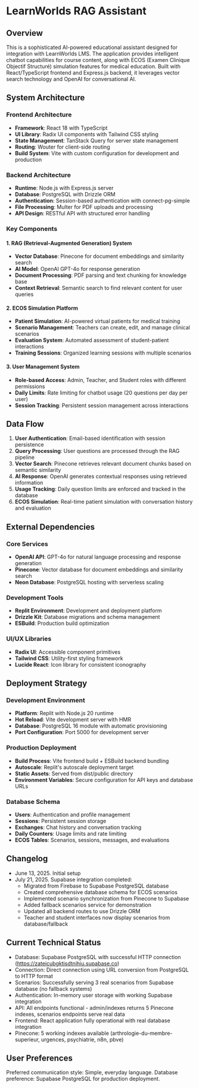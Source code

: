 # LearnWorlds RAG Assistant

## Overview

This is a sophisticated AI-powered educational assistant designed for integration with LearnWorlds LMS. The application provides intelligent chatbot capabilities for course content, along with ECOS (Examen Clinique Objectif Structuré) simulation features for medical education. Built with React/TypeScript frontend and Express.js backend, it leverages vector search technology and OpenAI for conversational AI.

## System Architecture

### Frontend Architecture
- **Framework**: React 18 with TypeScript
- **UI Library**: Radix UI components with Tailwind CSS styling
- **State Management**: TanStack Query for server state management
- **Routing**: Wouter for client-side routing
- **Build System**: Vite with custom configuration for development and production

### Backend Architecture
- **Runtime**: Node.js with Express.js server
- **Database**: PostgreSQL with Drizzle ORM
- **Authentication**: Session-based authentication with connect-pg-simple
- **File Processing**: Multer for PDF uploads and processing
- **API Design**: RESTful API with structured error handling

### Key Components

#### 1. RAG (Retrieval-Augmented Generation) System
- **Vector Database**: Pinecone for document embeddings and similarity search
- **AI Model**: OpenAI GPT-4o for response generation
- **Document Processing**: PDF parsing and text chunking for knowledge base
- **Context Retrieval**: Semantic search to find relevant content for user queries

#### 2. ECOS Simulation Platform
- **Patient Simulation**: AI-powered virtual patients for medical training
- **Scenario Management**: Teachers can create, edit, and manage clinical scenarios
- **Evaluation System**: Automated assessment of student-patient interactions
- **Training Sessions**: Organized learning sessions with multiple scenarios

#### 3. User Management System
- **Role-based Access**: Admin, Teacher, and Student roles with different permissions
- **Daily Limits**: Rate limiting for chatbot usage (20 questions per day per user)
- **Session Tracking**: Persistent session management across interactions

## Data Flow

1. **User Authentication**: Email-based identification with session persistence
2. **Query Processing**: User questions are processed through the RAG pipeline
3. **Vector Search**: Pinecone retrieves relevant document chunks based on semantic similarity
4. **AI Response**: OpenAI generates contextual responses using retrieved information
5. **Usage Tracking**: Daily question limits are enforced and tracked in the database
6. **ECOS Simulation**: Real-time patient simulation with conversation history and evaluation

## External Dependencies

### Core Services
- **OpenAI API**: GPT-4o for natural language processing and response generation
- **Pinecone**: Vector database for document embeddings and similarity search
- **Neon Database**: PostgreSQL hosting with serverless scaling

### Development Tools
- **Replit Environment**: Development and deployment platform
- **Drizzle Kit**: Database migrations and schema management
- **ESBuild**: Production build optimization

### UI/UX Libraries
- **Radix UI**: Accessible component primitives
- **Tailwind CSS**: Utility-first styling framework
- **Lucide React**: Icon library for consistent iconography

## Deployment Strategy

### Development Environment
- **Platform**: Replit with Node.js 20 runtime
- **Hot Reload**: Vite development server with HMR
- **Database**: PostgreSQL 16 module with automatic provisioning
- **Port Configuration**: Port 5000 for development server

### Production Deployment
- **Build Process**: Vite frontend build + ESBuild backend bundling
- **Autoscale**: Replit's autoscale deployment target
- **Static Assets**: Served from dist/public directory
- **Environment Variables**: Secure configuration for API keys and database URLs

### Database Schema
- **Users**: Authentication and profile management
- **Sessions**: Persistent session storage
- **Exchanges**: Chat history and conversation tracking
- **Daily Counters**: Usage limits and rate limiting
- **ECOS Tables**: Scenarios, sessions, messages, and evaluations

## Changelog

- June 13, 2025. Initial setup
- July 21, 2025. Supabase integration completed:
  - Migrated from Firebase to Supabase PostgreSQL database
  - Created comprehensive database schema for ECOS scenarios
  - Implemented scenario synchronization from Pinecone to Supabase
  - Added fallback scenarios service for demonstration
  - Updated all backend routes to use Drizzle ORM
  - Teacher and student interfaces now display scenarios from database/fallback

## Current Technical Status

- Database: Supabase PostgreSQL with successful HTTP connection (https://zateicubgktisdtnihiu.supabase.co)
- Connection: Direct connection using URL conversion from PostgreSQL to HTTP format
- Scenarios: Successfully serving 3 real scenarios from Supabase database (no fallback systems)
- Authentication: In-memory user storage with working Supabase integration
- API: All endpoints functional - admin/indexes returns 5 Pinecone indexes, scenarios endpoints serve real data
- Frontend: React application fully operational with real database integration
- Pinecone: 5 working indexes available (arthrologie-du-membre-superieur, urgences, psychiatrie, n8n, pbve)

## User Preferences

Preferred communication style: Simple, everyday language.
Database preference: Supabase PostgreSQL for production deployment.
